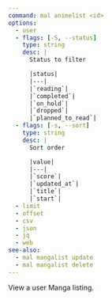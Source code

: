 ```yaml
---
command: mal animelist <id>
options:
  - user
  - flags: [-S, --status]
    type: string
    desc: |
      Status to filter

      |status|
      |---|
      |`reading`|
      |`completed`|
      |`on_hold`|
      |`dropped`|
      |`planned_to_read`|
  - flags: [-s, --sort]
    type: string
    desc: |
      Sort order

      |value|
      |---|
      |`score`|
      |`updated_at`|
      |`title`|
      |`start`|
  - limit
  - offset
  - csv
  - json
  - jq
  - web
see-also:
  - mal mangalist update
  - mal mangalist delete
---
```

View a user Manga listing.